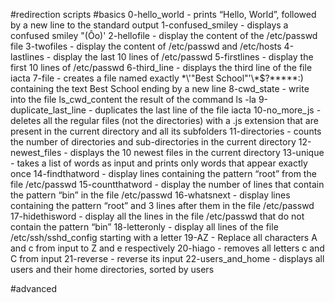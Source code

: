 #redirection scripts
#basics
0-hello_world -  prints “Hello, World”, followed by a new line to the standard output
1-confused_smiley -  displays a confused smiley "(Ôo)'
2-hellofile - display the content of the /etc/passwd file
3-twofiles - display the content of /etc/passwd and /etc/hosts
4-lastlines - display the last 10 lines of /etc/passwd
5-firstlines - display the first 10 lines of /etc/passwd
6-third_line - displays the third line of the file iacta
7-file - creates a file named exactly \*\\'"Best School"\'\\*$\?\*\*\*\*\*:) containing the text Best School ending by a new line
8-cwd_state - write into the file ls_cwd_content the result of the command ls -la
9-duplicate_last_line - duplicates the last line of the file iacta
10-no_more_js - deletes all the regular files (not the directories) with a .js extension that are present in the current directory and all its subfolders
11-directories - counts the number of directories and sub-directories in the current directory
12-newest_files - displays the 10 newest files in the current directory
13-unique - takes a list of words as input and prints only words that appear exactly once
14-findthatword - display lines containing the pattern “root” from the file /etc/passwd
15-countthatword - display the number of lines that contain the pattern “bin” in the file /etc/passwd
16-whatsnext - display lines containing the pattern “root” and 3 lines after them in the file /etc/passwd
17-hidethisword - display all the lines in the file /etc/passwd that do not contain the pattern “bin”
18-letteronly - display all lines of the file /etc/ssh/sshd_config starting with a letter
19-AZ - Replace all characters A and c from input to Z and e respectively
20-hiago -  removes all letters c and C from input
21-reverse - reverse its input
22-users_and_home - displays all users and their home directories, sorted by users

#advanced

